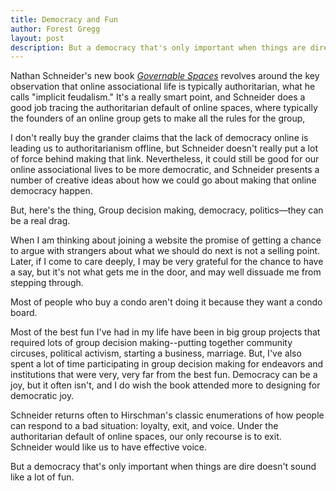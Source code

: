 ```yaml
---
title: Democracy and Fun
author: Forest Gregg
layout: post 
description: But a democracy that's only important when things are dire doesn't sound like a lot of fun.
---
```


Nathan Schneider's new book [*Governable
Spaces*](https://nathanschneider.info/books/governable-spaces/_)
revolves around the key observation that online associational life is
typically authoritarian, what he calls "implicit feudalism." It's a
really smart point, and Schneider does a good job tracing the
authoritarian default of online spaces, where typically the founders
of an online group gets to make all the rules for the group,

I don't really buy the grander claims that the lack of democracy online is
leading us to authoritarianism offline, but Schneider doesn't really put a lot
of force behind making that link. Nevertheless, it could still be good
for our online associational lives to be more democratic, and
Schneider presents a number of creative ideas about how we could go
about making that online democracy happen.

But, here's the thing, Group decision making, democracy, politics—they
can be a real drag.

When I am thinking about joining a website the promise of getting a
chance to argue with strangers about what we should do next is not a
selling point. Later, if I come to care deeply, I may be very grateful
for the chance to have a say, but it's not what gets me in the door,
and may well dissuade me from stepping through.

Most of people who buy a condo aren't doing it because they want a
condo board.

Most of the best fun I've had in my life have been in big group
projects that required lots of group decision making--putting together
community circuses, political activism, starting a business,
marriage. But, I've also spent a lot of time participating in group
decision making for endeavors and institutions that were very, very
far from the best fun. Democracy can be a joy, but it often isn't, and
I do wish the book attended more to designing for democratic joy.

Schneider returns often to Hirschman's classic enumerations of how
people can respond to a bad situation: loyalty, exit, and voice. Under
the authoritarian default of online spaces, our only recourse is to
exit. Schneider would like us to have effective voice.

But a democracy that's only important when things are dire doesn't
sound like a lot of fun.

 
